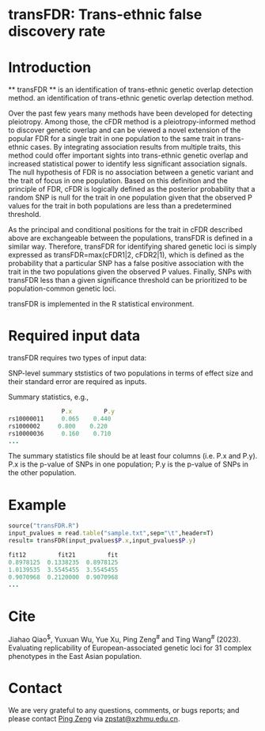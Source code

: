 # transFDR: Trans-ethnic false discovery rate
# Introduction
** transFDR ** is an identification of trans-ethnic genetic overlap detection method. an identification of trans-ethnic genetic overlap detection method.

Over the past few years many methods have been developed for detecting pleiotropy.    Among those, the cFDR method is a pleiotropy-informed method to discover genetic overlap and can be viewed a novel extension of the popular FDR for a single trait in one population to the same trait in trans-ethnic cases. By integrating association results from multiple traits, this method could offer important sights into trans-ethnic genetic overlap and increased statistical power to identify less significant association signals. The null hypothesis of FDR is no association between a genetic variant and the trait of focus in one population. Based on this definition and the principle of FDR, cFDR is logically defined as the posterior probability that a random SNP is null for the trait in one population given that the observed P values for the trait in both populations are less than a predetermined threshold.

As the principal and conditional positions for the trait in cFDR described above are exchangeable between the populations, transFDR is defined in a similar way.   Therefore, transFDR for identifying shared genetic loci is simply expressed as transFDR=max(cFDR1|2, cFDR2|1), which is defined as the probability that a particular SNP has a false positive association with the trait in the two populations given the observed P values. Finally, SNPs with transFDR less than a given significance threshold can be prioritized to be population-common genetic loci.

transFDR is implemented in the R statistical environment.
# Required input data
transFDR requires two types of input data:

SNP-level summary ststistics of two populations in terms of effect size and their standard error are required as inputs.

Summary statistics, e.g.,
```ruby
               P.x         P.y
rs10000011     0.065    0.440
rs1000002     0.800    0.220
rs10000036     0.160    0.710
...

```
The summary statistics file should be at least four columns (i.e. P.x and P.y). P.x is the p-value of SNPs in one population; P.y is the p-value of SNPs in the other population.

# Example
```ruby
source("transFDR.R")
input_pvalues = read.table("sample.txt",sep="\t",header=T)
result= transFDR(input_pvalues$P.x,input_pvalues$P.y)

fit12         fit21         fit
0.8978125  0.1338235  0.8978125
1.0139535  3.5545455  3.5545455
0.9070968  0.2120000  0.9070968
...

```
# Cite
Jiahao Qiao<sup>$</sup>, Yuxuan Wu, Yue Xu, Ping Zeng<sup>#</sup> and Ting Wang<sup>#</sup> (2023). Evaluating replicability of European-associated genetic loci for 31 complex phenotypes in the East Asian population.

# Contact
We are very grateful to any questions, comments, or bugs reports; and please contact [Ping Zeng](https://github.com/biostatpzeng) via zpstat@xzhmu.edu.cn.
